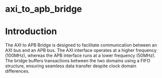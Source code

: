 # axi_to_apb_bridge

# Introduction

The AXI to APB Bridge is designed to facilitate communication between an AXI bus and an APB bus. The AXI interface operates at a higher frequency (100MHz), whereas the APB interface runs at a lower frequency (50MHz). The bridge buffers transactions between the two domains using a FIFO structure, ensuring seamless data transfer despite clock domain differences.
